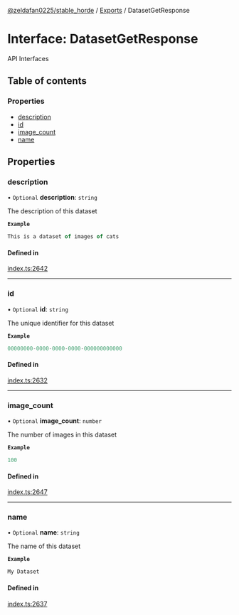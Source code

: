 [@zeldafan0225/stable_horde](../README.md) / [Exports](../modules.md) / DatasetGetResponse

# Interface: DatasetGetResponse

API Interfaces

## Table of contents

### Properties

- [description](DatasetGetResponse.md#description)
- [id](DatasetGetResponse.md#id)
- [image\_count](DatasetGetResponse.md#image_count)
- [name](DatasetGetResponse.md#name)

## Properties

### description

• `Optional` **description**: `string`

The description of this dataset

**`Example`**

```ts
This is a dataset of images of cats
```

#### Defined in

[index.ts:2642](https://github.com/ZeldaFan0225/stable_horde/blob/bf3b9d2/index.ts#L2642)

___

### id

• `Optional` **id**: `string`

The unique identifier for this dataset

**`Example`**

```ts
00000000-0000-0000-0000-000000000000
```

#### Defined in

[index.ts:2632](https://github.com/ZeldaFan0225/stable_horde/blob/bf3b9d2/index.ts#L2632)

___

### image\_count

• `Optional` **image\_count**: `number`

The number of images in this dataset

**`Example`**

```ts
100
```

#### Defined in

[index.ts:2647](https://github.com/ZeldaFan0225/stable_horde/blob/bf3b9d2/index.ts#L2647)

___

### name

• `Optional` **name**: `string`

The name of this dataset

**`Example`**

```ts
My Dataset
```

#### Defined in

[index.ts:2637](https://github.com/ZeldaFan0225/stable_horde/blob/bf3b9d2/index.ts#L2637)
